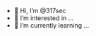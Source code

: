 - 👋 Hi, I’m @317sec
- 👀 I’m interested in ...
- 🌱 I’m currently learning ...


<!---
317sec/317sec is a ✨ special ✨ repository because its `README.md` (this file) appears on your GitHub profile.
You can click the Preview link to take a look at your changes.
--->
